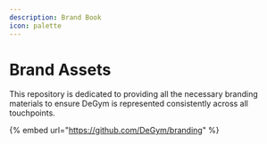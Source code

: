 ```yaml
---
description: Brand Book
icon: palette
---
```


# Brand Assets

This repository is dedicated to providing all the necessary branding materials to ensure DeGym is represented consistently across all touchpoints.

{% embed url="https://github.com/DeGym/branding" %}

